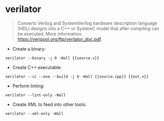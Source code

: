 # verilator

> Converts Verilog and SystemVerilog hardware description language (HDL) designs into a C++ or SystemC model that after compiling can be executed.
> More information: <https://veripool.org/ftp/verilator_doc.pdf>.

- Create a binary:

`verilator --binary -j 0 -Wall {{source.v}}`

- Create C++ executable:

`verilator --cc --exe --build -j 0 -Wall {{source.cpp}} {{out.v}}`

- Perform linting:

`verilator --lint-only -Wall`

- Create XML to feed into other tools:

`verilator --xml-only -Wall`
